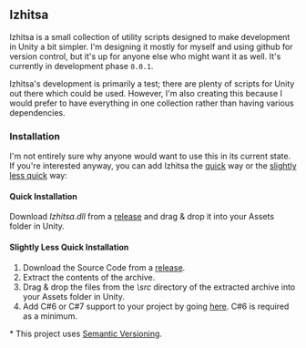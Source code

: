 ## Izhitsa
Izhitsa is a small collection of utility scripts designed to make development in Unity a bit simpler. I'm designing it mostly for myself and using github for version control, but it's up for anyone else who might want it as well. It's currently in development phase `0.0.1`.

Izhitsa's development is primarily a test; there are plenty of scripts for Unity out there which could be used. However, I'm also creating this because I would prefer to have everything in one collection rather than having various dependencies.

### Installation
I'm not entirely sure why anyone would want to use this in its current state. If you're interested anyway, you can add Izhitsa the [quick](#quick-installation) way or the [slightly less quick](#slightly-less-quick-installation) way:

#### Quick Installation
Download *Izhitsa.dll* from a [release](https://github.com/omarkmu/izhitsa/releases/latest) and drag & drop it into your Assets folder in Unity.

#### Slightly Less Quick Installation
1. Download the Source Code from a [release](https://github.com/omarkmu/izhitsa/releases/latest).
2. Extract the contents of the archive.
3. Drag & drop the files from the *\src* directory of the extracted archive into your Assets folder in Unity.
4. Add C#6 or C#7 support to your project by going [here](https://bitbucket.org/alexzzzz/unity-c-5.0-and-6.0-integration/src). C#6 is required as a minimum.

\* This project uses [Semantic Versioning](http://semver.org/).